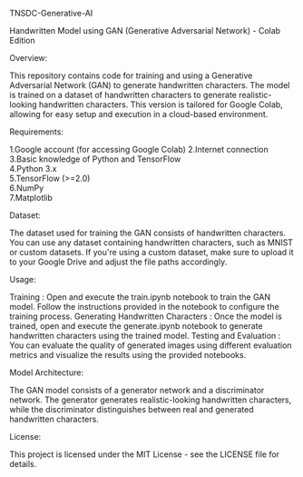 TNSDC-Generative-AI

Handwritten Model using GAN (Generative Adversarial Network) - Colab Edition

Overview:

This repository contains code for training and using a Generative Adversarial Network (GAN) to generate handwritten characters. The model is trained on a dataset of handwritten characters to generate realistic-looking handwritten characters. This version is tailored for Google Colab, allowing for easy setup and execution in a cloud-based environment.

Requirements:

1.Google account (for accessing Google Colab) 
2.Internet connection       
3.Basic knowledge of Python and TensorFlow    
4.Python 3.x       
5.TensorFlow (>=2.0)        
6.NumPy       
7.Matplotlib      

Dataset: 

The dataset used for training the GAN consists of handwritten characters. You can use any dataset containing handwritten characters, such as MNIST or custom datasets. If you're using a custom dataset, make sure to upload it to your Google Drive and adjust the file paths accordingly.

Usage:

Training : Open and execute the train.ipynb notebook to train the GAN model. Follow the instructions provided in the notebook to configure the training process.
Generating Handwritten Characters : Once the model is trained, open and execute the generate.ipynb notebook to generate handwritten characters using the trained model.
Testing and Evaluation : You can evaluate the quality of generated images using different evaluation metrics and visualize the results using the provided notebooks.

Model Architecture:

The GAN model consists of a generator network and a discriminator network. The generator generates realistic-looking handwritten characters, while the discriminator distinguishes between real and generated handwritten characters.

License:

This project is licensed under the MIT License - see the LICENSE file for details.
